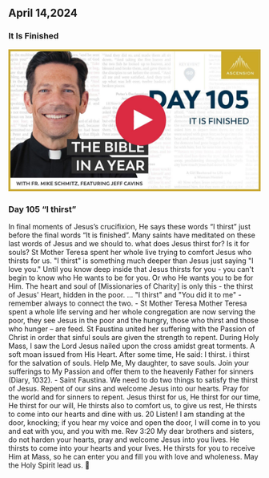 ## April 14,2024

### It Is Finished

[![It Is Finished](https://raw.githubusercontent.com/linusjf/BIAY/main/April/jpgs/Day105.jpg)](https://youtu.be/pPWnWUPUxik "It Is Finished")

### Day 105 “I thirst”

In final moments of Jesus’s crucifixion, He says these words “I thirst” just before the final words “It is finished”. Many saints have meditated on these last words of Jesus and we should to. what does Jesus thirst for? Is it for souls?
St Mother Teresa spent her whole live trying to comfort Jesus who thirsts for us.
"I thirst" is something much deeper than Jesus just saying "I love you." Until you know deep inside that Jesus thirsts for you - you can't begin to know who He wants to be for you. Or who He wants you to be for Him. The heart and soul of \[Missionaries of Charity\] is only this - the thirst of Jesus' Heart, hidden in the poor. ... "I thirst" and "You did it to me" - remember always to connect the two. - St Mother Teresa
Mother Teresa spent a whole life serving and her whole congregation are now serving the poor, they see Jesus in the poor and the hungry, those who thirst and those who hunger – are feed.
St Faustina united her suffering with the Passion of Christ in order that sinful souls are given the strength to repent.
During Holy Mass, I saw the Lord Jesus nailed upon the cross amidst great torments. A soft moan issued from His Heart. After some time, He said: I thirst. i thirst for the salvation of souls. Help Me, My daughter, to save souls. Join your sufferings to My Passion and offer them to the heavenly Father for sinners (Diary, 1032). - Saint Faustina.
We need to do two things to satisfy the thirst of Jesus.
Repent of our sins and welcome Jesus into our hearts.
Pray for the world and for sinners to repent.
Jesus thirst for us, He thirst for our time, He thirst for our will, He thirsts also to comfort us, to give us rest, He thirsts to come into our hearts and dine with us.
20 Listen! I am standing at the door, knocking; if you hear my voice and open the door, I will come in to you and eat with you, and you with me. Rev 3:20
My dear brothers and sisters, do not harden your hearts, pray and welcome Jesus into you lives. He thirsts to come into your hearts and your lives. He thirsts for you to receive Him at Mass, so he can enter you and fill you with love and wholeness.
May the Holy Spirit lead us. 🙏

